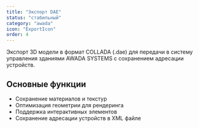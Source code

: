 ```yaml
---
title: "Экспорт DAE"
status: "стабильный"
category: "awada"
icon: "ExportIcon"
order: 4
---
```


Экспорт 3D модели в формат COLLADA (.dae) для передачи в систему управления зданиями AWADA SYSTEMS с сохранением адресации устройств.

## Основные функции

- Сохранение материалов и текстур
- Оптимизация геометрии для рендеринга
- Поддержка интерактивных элементов
- Сохранение адресации устройств в XML файле